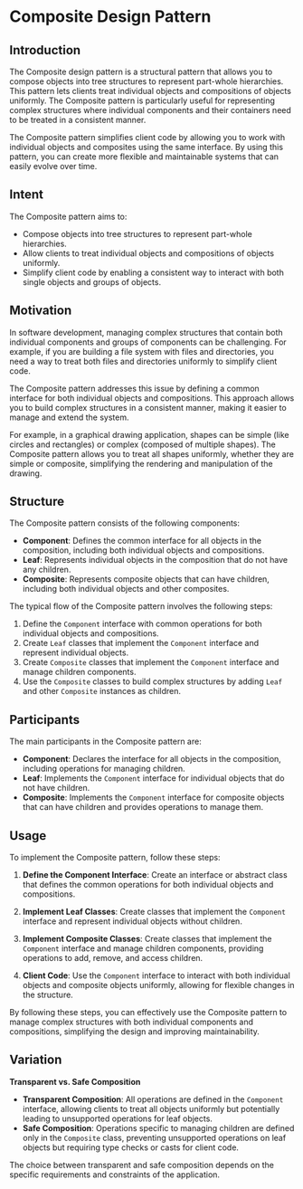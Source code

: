 # Composite Design Pattern

## Introduction

The Composite design pattern is a structural pattern that allows you to compose objects into tree structures to represent part-whole hierarchies. This pattern lets clients treat individual objects and compositions of objects uniformly. The Composite pattern is particularly useful for representing complex structures where individual components and their containers need to be treated in a consistent manner.

The Composite pattern simplifies client code by allowing you to work with individual objects and composites using the same interface. By using this pattern, you can create more flexible and maintainable systems that can easily evolve over time.

## Intent

The Composite pattern aims to:

- Compose objects into tree structures to represent part-whole hierarchies.
- Allow clients to treat individual objects and compositions of objects uniformly.
- Simplify client code by enabling a consistent way to interact with both single objects and groups of objects.

## Motivation

In software development, managing complex structures that contain both individual components and groups of components can be challenging. For example, if you are building a file system with files and directories, you need a way to treat both files and directories uniformly to simplify client code.

The Composite pattern addresses this issue by defining a common interface for both individual objects and compositions. This approach allows you to build complex structures in a consistent manner, making it easier to manage and extend the system.

For example, in a graphical drawing application, shapes can be simple (like circles and rectangles) or complex (composed of multiple shapes). The Composite pattern allows you to treat all shapes uniformly, whether they are simple or composite, simplifying the rendering and manipulation of the drawing.

## Structure

The Composite pattern consists of the following components:

- **Component**: Defines the common interface for all objects in the composition, including both individual objects and compositions.
- **Leaf**: Represents individual objects in the composition that do not have any children.
- **Composite**: Represents composite objects that can have children, including both individual objects and other composites.

The typical flow of the Composite pattern involves the following steps:

1. Define the `Component` interface with common operations for both individual objects and compositions.
2. Create `Leaf` classes that implement the `Component` interface and represent individual objects.
3. Create `Composite` classes that implement the `Component` interface and manage children components.
4. Use the `Composite` classes to build complex structures by adding `Leaf` and other `Composite` instances as children.

## Participants

The main participants in the Composite pattern are:

- **Component**: Declares the interface for all objects in the composition, including operations for managing children.
- **Leaf**: Implements the `Component` interface for individual objects that do not have children.
- **Composite**: Implements the `Component` interface for composite objects that can have children and provides operations to manage them.

## Usage

To implement the Composite pattern, follow these steps:

1. **Define the Component Interface**: Create an interface or abstract class that defines the common operations for both individual objects and compositions.

2. **Implement Leaf Classes**: Create classes that implement the `Component` interface and represent individual objects without children.

3. **Implement Composite Classes**: Create classes that implement the `Component` interface and manage children components, providing operations to add, remove, and access children.

4. **Client Code**: Use the `Component` interface to interact with both individual objects and composite objects uniformly, allowing for flexible changes in the structure.

By following these steps, you can effectively use the Composite pattern to manage complex structures with both individual components and compositions, simplifying the design and improving maintainability.

## Variation

**Transparent vs. Safe Composition**

- **Transparent Composition**: All operations are defined in the `Component` interface, allowing clients to treat all objects uniformly but potentially leading to unsupported operations for leaf objects.
- **Safe Composition**: Operations specific to managing children are defined only in the `Composite` class, preventing unsupported operations on leaf objects but requiring type checks or casts for client code.

The choice between transparent and safe composition depends on the specific requirements and constraints of the application.
